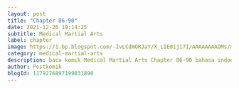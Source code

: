 ```yaml
---
layout: post 
title: "Chapter 86-90"
date: 2021-12-26 19:14:25
subtitle: Medical Martial Arts
label: chapter
image: https://1.bp.blogspot.com/-IvLCdmORJaY/X_LIE0iji7I/AAAAAAAAOMs/my-ksfNuVoMy9gdwIt18iT8_Bjpc32ldwCLcBGAsYHQ/s72-c/cover-Medical-Martial-Arts.jpg
category: medical-martial-arts
description: baca komik Medical Martial Arts Chapter 86-90 bahasa indonesia 
author: Postkomik
blogId: 1179276897199031890
---
```

